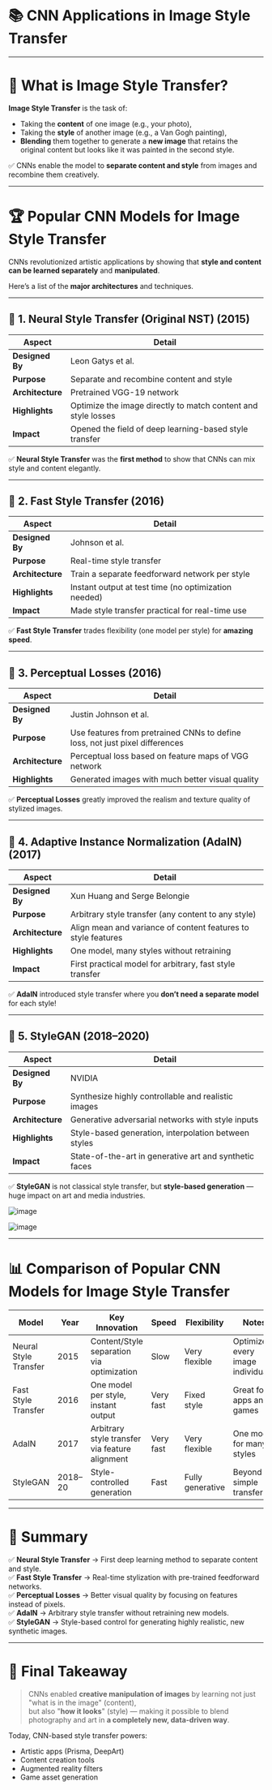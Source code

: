 # 📚 **CNN Applications in Image Style Transfer**

---

# 🧠 **What is Image Style Transfer?**

**Image Style Transfer** is the task of:
- Taking the **content** of one image (e.g., your photo),
- Taking the **style** of another image (e.g., a Van Gogh painting),
- **Blending** them together to generate a **new image** that retains the original content but looks like it was painted in the second style.

✅ CNNs enable the model to **separate content and style** from images and recombine them creatively.

---

# 🏆 **Popular CNN Models for Image Style Transfer**

CNNs revolutionized artistic applications by showing that **style and content can be learned separately** and **manipulated**.

Here’s a list of the **major architectures** and techniques.

---

## 🔹 1. **Neural Style Transfer (Original NST) (2015)**

| Aspect                | Detail |
|------------------------|--------|
| **Designed By**        | Leon Gatys et al. |
| **Purpose**            | Separate and recombine content and style |
| **Architecture**       | Pretrained VGG-19 network |
| **Highlights**         | Optimize the image directly to match content and style losses |
| **Impact**             | Opened the field of deep learning-based style transfer

✅ **Neural Style Transfer** was the **first method** to show that CNNs can mix style and content elegantly.

---

## 🔹 2. **Fast Style Transfer (2016)**

| Aspect                | Detail |
|------------------------|--------|
| **Designed By**        | Johnson et al. |
| **Purpose**            | Real-time style transfer |
| **Architecture**       | Train a separate feedforward network per style |
| **Highlights**         | Instant output at test time (no optimization needed) |
| **Impact**             | Made style transfer practical for real-time use

✅ **Fast Style Transfer** trades flexibility (one model per style) for **amazing speed**.

---

## 🔹 3. **Perceptual Losses (2016)**

| Aspect                | Detail |
|------------------------|--------|
| **Designed By**        | Justin Johnson et al. |
| **Purpose**            | Use features from pretrained CNNs to define loss, not just pixel differences |
| **Architecture**       | Perceptual loss based on feature maps of VGG network |
| **Highlights**         | Generated images with much better visual quality

✅ **Perceptual Losses** greatly improved the realism and texture quality of stylized images.

---

## 🔹 4. **Adaptive Instance Normalization (AdaIN) (2017)**

| Aspect                | Detail |
|------------------------|--------|
| **Designed By**        | Xun Huang and Serge Belongie |
| **Purpose**            | Arbitrary style transfer (any content to any style) |
| **Architecture**       | Align mean and variance of content features to style features |
| **Highlights**         | One model, many styles without retraining |
| **Impact**             | First practical model for arbitrary, fast style transfer

✅ **AdaIN** introduced style transfer where you **don’t need a separate model** for each style!

---

## 🔹 5. **StyleGAN (2018–2020)**

| Aspect                | Detail |
|------------------------|--------|
| **Designed By**        | NVIDIA |
| **Purpose**            | Synthesize highly controllable and realistic images |
| **Architecture**       | Generative adversarial networks with style inputs |
| **Highlights**         | Style-based generation, interpolation between styles |
| **Impact**             | State-of-the-art in generative art and synthetic faces

✅ **StyleGAN** is not classical style transfer, but **style-based generation** — huge impact on art and media industries.

![image](https://github.com/user-attachments/assets/6c69a66a-bfc0-439c-b104-a8abb3d43d05)

![image](https://github.com/user-attachments/assets/20ab331a-d876-4649-8b6a-9ed9497786fe)

---

# 📊 **Comparison of Popular CNN Models for Image Style Transfer**

| Model         | Year | Key Innovation                  | Speed | Flexibility | Notes |
|---------------|------|----------------------------------|-------|-------------|-------|
| Neural Style Transfer | 2015 | Content/Style separation via optimization | Slow  | Very flexible | Optimizes every image individually |
| Fast Style Transfer   | 2016 | One model per style, instant output | Very fast | Fixed style | Great for apps and games |
| AdaIN         | 2017 | Arbitrary style transfer via feature alignment | Very fast | Very flexible | One model for many styles |
| StyleGAN      | 2018–20 | Style-controlled generation | Fast | Fully generative | Beyond simple transfer |

---

# 🎯 **Summary**

✅ **Neural Style Transfer** → First deep learning method to separate content and style.  
✅ **Fast Style Transfer** → Real-time stylization with pre-trained feedforward networks.  
✅ **Perceptual Losses** → Better visual quality by focusing on features instead of pixels.  
✅ **AdaIN** → Arbitrary style transfer without retraining new models.  
✅ **StyleGAN** → Style-based control for generating highly realistic, new synthetic images.

---

# 🧠 **Final Takeaway**

> CNNs enabled **creative manipulation of images** by learning not just "what is in the image" (content),  
> but also "**how it looks**" (style) — making it possible to blend photography and art in **a completely new, data-driven way**.

Today, CNN-based style transfer powers:
- Artistic apps (Prisma, DeepArt)
- Content creation tools
- Augmented reality filters
- Game asset generation
